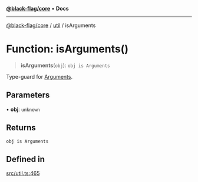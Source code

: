 [**@black-flag/core**](../../README.md) • **Docs**

***

[@black-flag/core](../../README.md) / [util](../README.md) / isArguments

# Function: isArguments()

> **isArguments**(`obj`): `obj is Arguments`

Type-guard for [Arguments](../../index/type-aliases/Arguments.md).

## Parameters

• **obj**: `unknown`

## Returns

`obj is Arguments`

## Defined in

[src/util.ts:465](https://github.com/Xunnamius/black-flag/blob/96ce293f8a136c82839c1e658d19dc9a2441c0ab/src/util.ts#L465)
